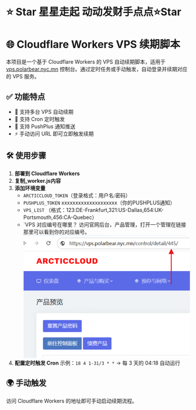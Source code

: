 # ⭐ Star 星星走起 动动发财手点点⭐Star

# 🌐 Cloudflare Workers VPS 续期脚本

本项目是一个基于 Cloudflare Workers 的 VPS 自动续期脚本，适用于 [vps.polarbear.nyc.mn](https://vps.polarbear.nyc.mn) 控制台。通过定时任务或手动触发，自动登录并续期对应的 VPS 服务。

## ✅ 功能特点

- 🔄 支持多台 VPS 自动续期
- 📆 支持 Cron 定时触发
- 🔔 支持 PushPlus 通知推送
- ⚡ 手动访问 URL 即可立即触发续期

## 🛠️ 使用步骤

1. **部署到 Cloudflare Workers**
3. **复制_worker.js内容**
4. **添加环境变量**
   - `ARCTICCLOUD_TOKEN`（登录格式：用户名:密码）
   - `PUSHPLUS_TOKEN` xxxxxxxxxxxxxxxxxxxx（你的PUSHPLUS通知）
   - `VPS_LIST` （格式：123:DE-Frankfurt,321:US-Dallas,654:UK-Portsmouth,456:CA-Quebec）
   - `VPS 对应编号在哪里？ 访问官网后台，产品管理，打开一个管理在链接那里可以看到你的对应编号。
![示例输出](./UI.png)
5. **配置定时触发 Cron**
   示例：`18 4 1-31/3 * *` → 每 3 天的 04:18 自动运行

## 🌍 手动触发

访问 Cloudflare Workers 的地址即可手动启动续期流程。


